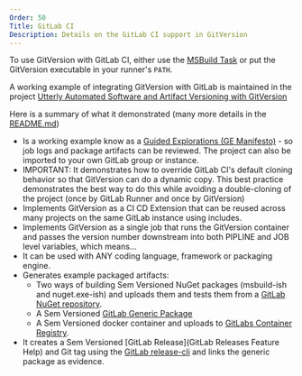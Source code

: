 ```yaml
---
Order: 50
Title: GitLab CI
Description: Details on the GitLab CI support in GitVersion
---
```


To use GitVersion with GitLab CI, either use the [MSBuild
Task](/docs/usage/msbuild) or put the GitVersion executable in your
runner's `PATH`.

A working example of integrating GitVersion with GitLab is maintained in the project [Utterly Automated Software and Artifact Versioning with GitVersion][]

Here is a summary of what it demonstrated (many more details in the [README.md][])

- Is a working example know as a [Guided Explorations (GE Manifesto)][] - so job logs and package artifacts can be reviewed. The project can also be imported to your own GitLab group or instance.
- IMPORTANT: It demonstrates how to override GitLab CI's default cloning behavior so that GitVersion can do a dynamic copy. This best practice demonstrates the best way to do this while avoiding a double-cloning of the project (once by GitLab Runner and once by GitVersion)
- Implements GitVersion as a CI CD Extension that can be reused across many projects on the same GitLab instance using includes.
- Implements GitVersion as a single job that runs the GitVersion container and passes the version number downstream into both PIPLINE and JOB level variables, which means...
- It can be used with ANY coding language, framework or packaging engine.
- Generates example packaged artifacts:
  - Two ways of building Sem Versioned NuGet packages (msbuild-ish and nuget.exe-ish) and uploads them and tests them from a [GitLab NuGet repository][].
  - A Sem Versioned [GitLab Generic Package][]
  - A Sem Versioned docker container and uploads to [GitLabs Container Registry][].
- It creates a Sem Versioned [GitLab Release](GitLab Releases Feature Help) and Git tag using the [GitLab release-cli][] and links the generic package as evidence.

[GitLab Generic Package]: https://docs.gitlab.com/ee/user/packages/generic_packages/
[GitLab NuGet repository]: https://docs.gitlab.com/ee/user/packages/nuget_repository/
[GitLab release-cli]: https://gitlab.com/gitlab-org/release-cli/-/tree/master/docs
[GitLabs Container Registry]: https://docs.gitlab.com/ee/user/packages/container_registry/
[Guided Explorations (GE Manifesto)]: https://gitlab.com/guided-explorations/guided-exploration-concept/-/blob/master/README.md
[README.md]: https://gitlab.com/guided-explorations/devops-patterns/utterly-automated-versioning/-/blob/develop/README.md
[Utterly Automated Software and Artifact Versioning with GitVersion]: https://gitlab.com/guided-explorations/devops-patterns/utterly-automated-versioning/
